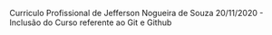 Curriculo Profissional de Jefferson Nogueira de Souza
20/11/2020 - Inclusão do Curso referente ao Git e Github